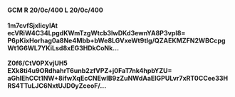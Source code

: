 #### GCM R 20/0c/400 L 20/0c/400
**1m7cvfSjxIicylAt**<br/>**ecVRiW4C34LpgdKWmTzgWtcb3lwDKd3ewnYA8P3vpl8=**<br/>**P6pKixHorhag0a8Ne4Mbb+bWe8LGVxeWt9tlg/QZAEKMZFN2WBCcpgWt1G6WL7YKiLsd8xEG3HDkCoNk...**<br/><br/>
**Z0f6/CtV0PXvjUH5**<br/>**EXk8ti4u9ORdhahrT6unb2zfVPZ+j0FaT7nk4hpbYZU=**<br/>**aGhIEhCCt1NW+8ifwXqEcCNEwIB9zZuNWdAaElGPULvr7xRT0CCee33HRS4TTuLJC6NxtUJD0yZceoF/...**